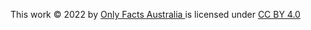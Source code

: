 This work © 2022 by [Only Facts Australia ](http://onlyfacts.org.au/)is licensed under [CC BY 4.0](http://creativecommons.org/licenses/by/4.0/?ref=chooser-v1)
